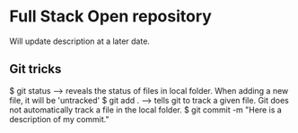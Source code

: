 # Full Stack Open repository 

Will update description at a later date.

## Git tricks  

$ git status
    --> reveals the status of files in local folder. When adding a new file, it will be 'untracked'
$ git add .
    --> tells git to track a given file. Git does not automatically track a file in the local folder.
$ git commit -m "Here is a description of my commit."
